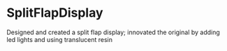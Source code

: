 # SplitFlapDisplay
Designed and created a split flap display; innovated the original by adding led lights and using translucent resin
